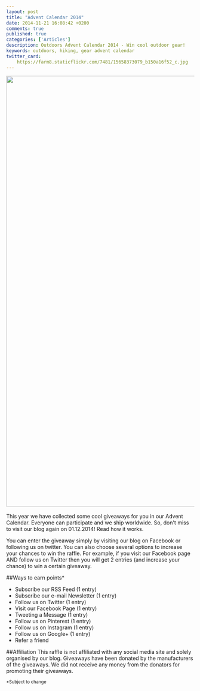 ```yaml
---
layout: post
title: "Advent Calendar 2014"
date: 2014-11-21 16:08:42 +0200
comments: true
published: true
categories: ['Articles']
description: Outdoors Advent Calendar 2014 - Win cool outdoor gear!
keywords: outdoors, hiking, gear advent calendar
twitter_card:
    https://farm8.staticflickr.com/7481/15658373079_b150a16f52_c.jpg
---
```

<a href="https://www.flickr.com/photos/90204224@N07/15658373079"><img src="https://farm8.staticflickr.com/7481/15658373079_b150a16f52_c.jpg" width="1150"></a>
<br><br>
This year we have collected some cool giveaways for you in our Advent Calendar. Everyone can participate and we ship worldwide. So, don't miss to visit our blog again on 01.12.2014! Read how it works.<!--more--><br>

You can enter the giveaway simply by visiting our blog on Facebook or following us on twitter.  You can also choose several options to increase your chances to win the raffle. For example, if you visit our Facebook page AND follow us on Twitter then you will get 2 entries (and increase your chance) to win a certain giveaway.

##Ways to earn points*

* Subscribe our RSS Feed (1 entry)
* Subscribe our e-mail Newsletter (1 entry)
* Follow us on Twitter (1 entry)
* Visit our Facebook Page (1 entry)
* Tweeting a Message (1 entry)
* Follow us on Pinterest (1 entry)
* Follow us on Instagram (1 entry)
* Follow us on Google+ (1 entry)
* Refer a friend

##Affiliation
This raffle is not affiliated with any social media site and solely organised by our blog. Giveaways have been donated by the manufacturers of the giveaways. We did not receive any money from the donators for promoting their giveaways.

<small>*Subject to change</small>
